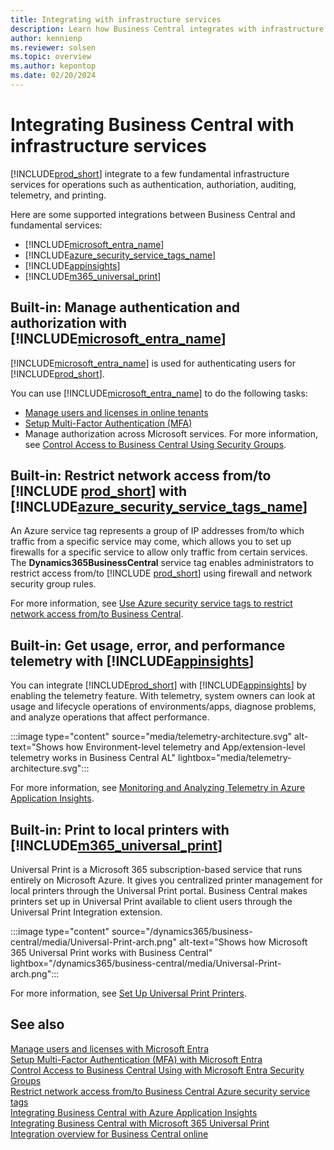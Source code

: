 ```yaml
---
title: Integrating with infrastructure services
description: Learn how Business Central integrates with infrastructure services.
author: kennienp
ms.reviewer: solsen
ms.topic: overview
ms.author: kepontop
ms.date: 02/20/2024
---
```


# Integrating Business Central with infrastructure services

[!INCLUDE[prod_short](../includes/prod_short.md)] integrate to a few fundamental infrastructure services for operations such as authentication, authoriation, auditing, telemetry, and printing.

Here are some supported integrations between Business Central and fundamental services:

- [!INCLUDE[microsoft_entra_name](includes/m365-entra-name.md)]
- [!INCLUDE[azure_security_service_tags_name](includes/azure-security-service-tags-name.md)]
- [!INCLUDE[appinsights](../includes/azure-appinsights-name.md)]
- [!INCLUDE[m365_universal_print](../includes/universal-print-name.md)]


## Built-in: Manage authentication and authorization with [!INCLUDE[microsoft_entra_name](includes/m365-entra-name.md)]

[!INCLUDE[microsoft_entra_name](includes/m365-entra-name.md)] is used for authenticating users for [!INCLUDE[prod_short](../includes/prod_short.md)].

You can use [!INCLUDE[microsoft_entra_name](includes/m365-entra-name.md)] to do the following tasks:

- [Manage users and licenses in online tenants](https://learn.microsoft.com/en-us/dynamics365/business-central/ui-how-users-permissions#manage-users-and-licenses-in-online-tenants) 
- [Setup Multi-Factor Authentication (MFA)](https://learn.microsoft.com/en-us/dynamics365/business-central/dev-itpro/security/multifactor-authentication) 
- Manage authorization across Microsoft services. For more information, see [Control Access to Business Central Using Security Groups](https://learn.microsoft.com/en-us/dynamics365/business-central/ui-security-groups).


## Built-in: Restrict network access from/to [!INCLUDE [prod_short](includes/prod_short.md)] with [!INCLUDE[azure_security_service_tags_name](includes/azure-security-service-tags-name.md)]

An Azure service tag represents a group of IP addresses from/to which traffic from a specific service may come, which allows you to set up firewalls for a specific service to allow only traffic from certain services. The **Dynamics365BusinessCentral** service tag enables administrators to restrict access from/to [!INCLUDE [prod_short](includes/prod_short.md)] using firewall and network security group rules.

For more information, see [Use Azure security service tags to restrict network access from/to Business Central](../security/security-service-tags).


## Built-in: Get usage, error, and performance telemetry with [!INCLUDE[appinsights](../includes/azure-appinsights-name.md)]

You can integrate [!INCLUDE[prod_short](includes/prod_short.md)] with [!INCLUDE[appinsights](../includes/azure-appinsights-name.md)] by enabling the telemetry feature. With telemetry, system owners can look at usage and lifecycle operations of environments/apps, diagnose problems, and analyze operations that affect performance.

:::image type="content" source="media/telemetry-architecture.svg" alt-text="Shows how Environment-level telemetry and App/extension-level telemetry works in Business Central AL" lightbox="media/telemetry-architecture.svg":::

For more information, see [Monitoring and Analyzing Telemetry in Azure Application Insights](../administration/telemetry-overview.md).


## Built-in: Print to local printers with [!INCLUDE[m365_universal_print](../includes/universal-print-name.md)]

Universal Print is a Microsoft 365 subscription-based service that runs entirely on Microsoft Azure. It gives you centralized printer management for local printers through the Universal Print portal. Business Central makes printers set up in Universal Print available to client users through the Universal Print Integration extension.

:::image type="content" source="/dynamics365/business-central/media/Universal-Print-arch.png" alt-text="Shows how Microsoft 365 Universal Print works with Business Central" lightbox="/dynamics365/business-central/media/Universal-Print-arch.png":::

For more information, see [Set Up Universal Print Printers](https://learn.microsoft.com/en-us/dynamics365/business-central/admin-printer-setup-universal-print).



<!-- Purview goes here when live in docs -->


## See also

[Manage users and licenses with Microsoft Entra](https://learn.microsoft.com/en-us/dynamics365/business-central/ui-how-users-permissions#manage-users-and-licenses-in-online-tenants)  
[Setup Multi-Factor Authentication (MFA) with Microsoft Entra](https://learn.microsoft.com/en-us/dynamics365/business-central/dev-itpro/security/multifactor-authentication)  
[Control Access to Business Central Using with Microsoft Entra Security Groups](https://learn.microsoft.com/en-us/dynamics365/business-central/ui-security-groups)  
[Restrict network access from/to Business Central Azure security service tags](../security/security-service-tags)  
[Integrating Business Central with Azure Application Insights](../administration/telemetry-overview.md)   
[Integrating Business Central with Microsoft 365 Universal Print](https://learn.microsoft.com/en-us/dynamics365/business-central/admin-printer-setup-universal-print)  
[Integration overview for Business Central online](integration-overview.md)  